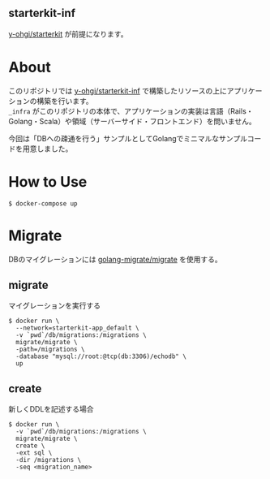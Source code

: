 starterkit-inf
---

[y-ohgi/starterkit](https://github.com/y-ohgi/starterkit) が前提になります。

# About
このリポジトリでは [y-ohgi/starterkit-inf](https://github.com/y-ohgi/starterkit-inf) で構築したリソースの上にアプリケーションの構築を行います。  
`_infra` がこのリポジトリの本体で、アプリケーションの実装は言語（Rails・Golang・Scala）や領域（サーバーサイド・フロントエンド）を問いません。  

今回は「DBへの疎通を行う」サンプルとしてGolangでミニマルなサンプルコードを用意しました。

# How to Use
```
$ docker-compose up
```

# Migrate
DBのマイグレーションには [golang-migrate/migrate](https://github.com/golang-migrate/migrate) を使用する。  

## migrate
マイグレーションを実行する
```
$ docker run \
  --network=starterkit-app_default \
  -v `pwd`/db/migrations:/migrations \
  migrate/migrate \
  -path=/migrations \
  -database "mysql://root:@tcp(db:3306)/echodb" \
  up
```

## create
新しくDDLを記述する場合
```
$ docker run \
  -v `pwd`/db/migrations:/migrations \
  migrate/migrate \
  create \
  -ext sql \
  -dir /migrations \
  -seq <migration_name>
```
